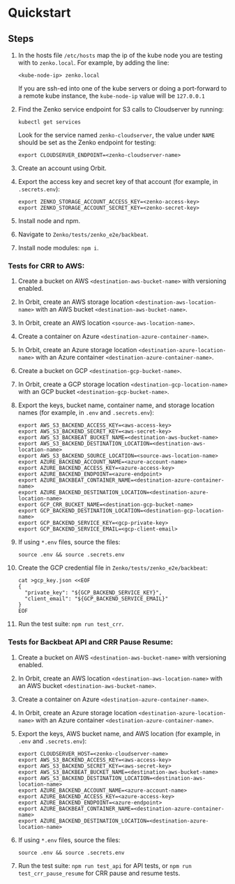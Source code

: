 # Quickstart

## Steps

1. In the hosts file `/etc/hosts` map the ip of the kube node you are testing
   with to `zenko.local`. For example, by adding the line:

    ```
    <kube-node-ip> zenko.local
    ```
   If you are ssh-ed into one of the kube servers or doing a port-forward to a
   remote kube instance, the `kube-node-ip` value will be `127.0.0.1`

2. Find the Zenko service endpoint for S3 calls to Cloudserver by running:

    ```
    kubectl get services
    ```
   Look for the service named `zenko-cloudserver`, the value under `NAME`
   should be set as the Zenko endpoint for testing:

    ```
    export CLOUDSERVER_ENDPOINT=<zenko-cloudserver-name>
    ```

3. Create an account using Orbit.
4. Export the access key and secret key of that account (for example, in
   `.secrets.env`):

    ```
    export ZENKO_STORAGE_ACCOUNT_ACCESS_KEY=<zenko-access-key>
    export ZENKO_STORAGE_ACCOUNT_SECRET_KEY=<zenko-secret-key>
    ```

5. Install node and npm.
6. Navigate to `Zenko/tests/zenko_e2e/backbeat`.
7. Install node modules: `npm i`.

### Tests for CRR to AWS:

1. Create a bucket on AWS `<destination-aws-bucket-name>` with versioning
   enabled.
2. In Orbit, create an AWS storage location `<destination-aws-location-name>`
   with an AWS bucket `<destination-aws-bucket-name>`.
3. In Orbit, create an AWS location `<source-aws-location-name>`.
4. Create a container on Azure `<destination-azure-container-name>`.
5. In Orbit, create an Azure storage location
   `<destination-azure-location-name>` with an Azure container
   `<destination-azure-container-name>`.
6. Create a bucket on GCP `<destination-gcp-bucket-name>`.
7. In Orbit, create a GCP storage location
  `<destination-gcp-location-name>` with an GCP bucket
  `<destination-gcp-bucket-name>`.
8. Export the keys, bucket name, container name, and storage location names
   (for example, in `.env` and `.secrets.env`):

    ```
    export AWS_S3_BACKEND_ACCESS_KEY=<aws-access-key>
    export AWS_S3_BACKEND_SECRET_KEY=<aws-secret-key>
    export AWS_S3_BACKBEAT_BUCKET_NAME=<destination-aws-bucket-name>
    export AWS_S3_BACKEND_DESTINATION_LOCATION=<destination-aws-location-name>
    export AWS_S3_BACKEND_SOURCE_LOCATION=<source-aws-location-name>
    export AZURE_BACKEND_ACCOUNT_NAME=<azure-account-name>
    export AZURE_BACKEND_ACCESS_KEY=<azure-access-key>
    export AZURE_BACKEND_ENDPOINT=<azure-endpoint>
    export AZURE_BACKBEAT_CONTAINER_NAME=<destination-azure-container-name>
    export AZURE_BACKEND_DESTINATION_LOCATION=<destination-azure-location-name>
    export GCP_CRR_BUCKET_NAME=<destination-gcp-bucket-name>
    export GCP_BACKEND_DESTINATION_LOCATION=<destination-gcp-location-name>
    export GCP_BACKEND_SERVICE_KEY=<gcp-private-key>
    export GCP_BACKEND_SERVICE_EMAIL=<gcp-client-email>
    ```

9. If using `*.env` files, source the files:

    ```
    source .env && source .secrets.env
    ```

10. Create the GCP credential file in `Zenko/tests/zenko_e2e/backbeat`:

    ```
    cat >gcp_key.json <<EOF
    {
      "private_key": "${GCP_BACKEND_SERVICE_KEY}",
      "client_email": "${GCP_BACKEND_SERVICE_EMAIL}"
    }
    EOF
    ```

9. Run the test suite: `npm run test_crr`.

### Tests for Backbeat API and CRR Pause Resume:

1. Create a bucket on AWS `<destination-aws-bucket-name>` with versioning
   enabled.
2. In Orbit, create an AWS location `<destination-aws-location-name>` with an
   AWS bucket `<destination-aws-bucket-name>`.
3. Create a container on Azure `<destination-azure-container-name>`.
4. In Orbit, create an Azure storage location
  `<destination-azure-location-name>` with an Azure container
  `<destination-azure-container-name>`.
5. Export the keys, AWS bucket name, and AWS location (for example, in `.env`
   and `.secrets.env`):

    ```
    export CLOUDSERVER_HOST=<zenko-cloudserver-name>
    export AWS_S3_BACKEND_ACCESS_KEY=<aws-access-key>
    export AWS_S3_BACKEND_SECRET_KEY=<aws-secret-key>
    export AWS_S3_BACKBEAT_BUCKET_NAME=<destination-aws-bucket-name>
    export AWS_S3_BACKEND_DESTINATION_LOCATION=<destination-aws-location-name>
    export AZURE_BACKEND_ACCOUNT_NAME=<azure-account-name>
    export AZURE_BACKEND_ACCESS_KEY=<azure-access-key>
    export AZURE_BACKEND_ENDPOINT=<azure-endpoint>
    export AZURE_BACKBEAT_CONTAINER_NAME=<destination-azure-container-name>
    export AZURE_BACKEND_DESTINATION_LOCATION=<destination-azure-location-name>
    ```

6. If using `*.env` files, source the files:

    ```
    source .env && source .secrets.env
    ```

7. Run the test suite: `npm run test_api` for API tests, or
   `npm run test_crr_pause_resume` for CRR pause and resume tests.
